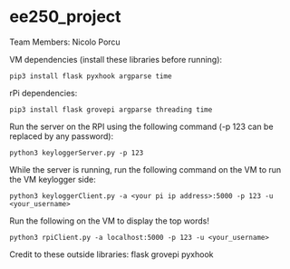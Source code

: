 # ee250_project

Team Members: Nicolo Porcu


VM dependencies (install these libraries before running):

```
pip3 install flask pyxhook argparse time
```

rPi dependencies:
```
pip3 install flask grovepi argparse threading time
```

Run the server on the RPI using the following command (-p 123 can be replaced by any password):
```
python3 keyloggerServer.py -p 123
```
While the server is running, run the following command on the VM to run the VM keylogger side:
```
python3 keyloggerClient.py -a <your pi ip address>:5000 -p 123 -u <your_username>
```
Run the following on the VM to display the top words!
```
python3 rpiClient.py -a localhost:5000 -p 123 -u <your_username>
```

Credit to these outside libraries: flask grovepi pyxhook
